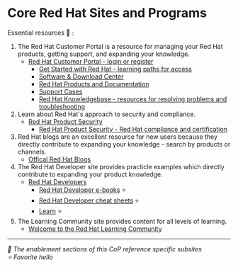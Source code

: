 # Core Red Hat Sites and Programs

Essential resources :pencil: :

1.  The Red Hat Customer Portal is a resource for managing your Red Hat products, getting support, and expanding your knowledge.
    * [Red Hat Customer Portal - login or register](htts://access.redhat.com) 
      * [Get Started with Red Hat - learning paths for access](https://access.redhat.com/start) 
      * [Software & Download Center](https://access.redhat.com/downloads) 
      * [Red Hat Products and Documentation](https://access.redhat.com/products/?product-tab=glossary) 
      * [Support Cases](https://access.redhat.com/support)
      * [Red Hat Knowledgebase - resources for resolving problems and troubleshooting](https://access.redhat.com/kb) 
2.  Learn about Red Hat's approach to security and compliance.
    * [Red Hat Product Security](https://www.redhat.com/en/solutions/security-approach)
      *  [Red Hat Product Security - Red Hat compliance and certification](https://www.redhat.com/en/solutions/compliance-approach)
3.  Red Hat blogs are an excellent resource for new users because they directly contribute to expanding your knowledge - search by products or channels.
    * [Offical Red Hat Blogs](https://www.redhat.com/en/blog)
4.  The Red Hat Developer site provides practicle examples which directly contribute to expanding your product knowledge. 
    * [Red Hat Developers]([https://developers.redhat.com)
      * [Red Hat Developer e-books](https://developers.redhat.com/e-books) :star:
      * [Red Hat Developer cheat sheets](https://developers.redhat.com/cheat-sheets) :star:
      * [Learn](https://developers.redhat.com/learn) :star:
5.  The Learning Community site provides content for all levels of learning.
    *  [Welcome to the Red Hat Learning Community](https://learn.redhat.com/)

---
*:pencil: The enablement sections of this CoP reference specific subsites*   
*:star: Favorite hello* 



